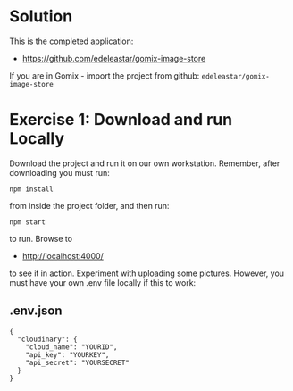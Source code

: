 # Solution

This is the completed application:

- <https://github.com/edeleastar/gomix-image-store>

If you are in Gomix - import the project from github: `edeleastar/gomix-image-store` 

# Exercise 1: Download and run Locally

Download the project and run it on our own workstation. Remember, after downloading you must run:

~~~
npm install
~~~

from inside the project folder, and then run:

~~~
npm start
~~~

to run. Browse to

- <http://localhost:4000/>

to see it in action. Experiment with uploading some pictures. However, you must have your own .env file locally if this to work:

## .env.json

~~~
{
  "cloudinary": {
    "cloud_name": "YOURID",
    "api_key": "YOURKEY",
    "api_secret": "YOURSECRET"
  }
}
~~~